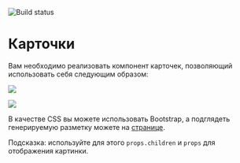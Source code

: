 ![Build status](https://github.com/Shlaginau/ra-hw_composition_cards/actions/workflows/web.yml/badge.svg)

# Карточки

Вам необходимо реализовать компонент карточек, позволяющий использовать себя следующим образом:

![](https://github.com/netology-code/ra16-homeworks/raw/ra-51/composition/cards/assets/card1.png)

![](https://github.com/netology-code/ra16-homeworks/raw/ra-51/composition/cards/assets/card2.png)

В качестве CSS вы можете использовать Bootstrap, а подглядеть генерируемую разметку можете на [странице]( https://getbootstrap.com/docs/4.3/components/card/).

Подсказка: используйте для этого `props.children` и `props` для отображения картинки.